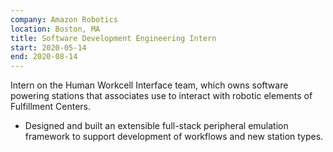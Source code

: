 ```yaml
---
company: Amazon Robotics
location: Boston, MA
title: Software Development Engineering Intern
start: 2020-05-14
end: 2020-08-14
---
```


Intern on the Human Workcell Interface team, which owns software powering stations that associates use to interact with robotic elements of Fulfillment Centers.

- Designed and built an extensible full-stack peripheral emulation framework to support development of workflows and new station types.
